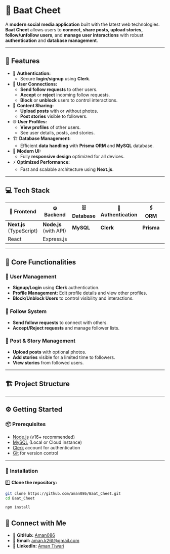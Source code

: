 # 📱 **Baat Cheet**

A **modern social media application** built with the latest web technologies. **Baat Cheet** allows users to **connect, share posts, upload stories, follow/unfollow users**, and **manage user interactions** with robust **authentication** and **database management**.

---

## 🚀 **Features**

- 🔐 **Authentication:**
  - Secure **login/signup** using **Clerk**.
- 🤝 **User Connections:**
  - **Send follow requests** to other users.
  - **Accept** or **reject** incoming follow requests.
  - **Block** or **unblock** users to control interactions.
- 📸 **Content Sharing:**
  - **Upload posts** with or without photos.
  - **Post stories** visible to followers.
- 🌐 **User Profiles:**
  - **View profiles** of other users.
  - See user details, posts, and stories.
- 🏗 **Database Management:**
  - Efficient **data handling** with **Prisma ORM** and **MySQL** database.
- 🎨 **Modern UI:**
  - Fully **responsive design** optimized for all devices.
- ⚡ **Optimized Performance:**
  - Fast and scalable architecture using **Next.js**.

---

## 💻 **Tech Stack**

| 🔧 **Frontend**           | ⚙️ **Backend**          | 🗄 **Database**   | 🔐 **Authentication** | 🖇 **ORM**        | 🎨 **Styling**        |
|---------------------------|-------------------------|-------------------|-----------------------|-------------------|-----------------------|
| **Next.js** (TypeScript)  | **Node.js** (with API)  | **MySQL**         | **Clerk**             | **Prisma**        | **TailwindCSS**       |
| React                    | Express.js              |                   |                       |                   |                      |

---

## 🌟 **Core Functionalities**

### 👥 **User Management**
- **Signup/Login** using **Clerk** authentication.
- **Profile Management:** Edit profile details and view other profiles.
- **Block/Unblock Users** to control visibility and interactions.

### 🤝 **Follow System**
- **Send follow requests** to connect with others.
- **Accept/Reject requests** and manage follower lists.

### 📝 **Post & Story Management**
- **Upload posts** with optional photos.
- **Add stories** visible for a limited time to followers.
- **View stories** from followed users.

---

## 🏗️ **Project Structure**





---

## ⚙️ **Getting Started**

### 📦 **Prerequisites**
- [Node.js](https://nodejs.org/) (v16+ recommended)
- [MySQL](https://www.mysql.com/) (Local or Cloud instance)
- [Clerk](https://clerk.dev/) account for authentication
- [Git](https://git-scm.com/) for version control

---

### 💾 **Installation**

1️⃣ **Clone the repository:**

```bash
git clone https://github.com/aman086/Baat_Cheet.git
cd Baat_Cheet

npm install
```

## 💬 **Connect with Me**

- 🔗 **GitHub:** [Aman086](https://github.com/aman086)  
- 📩 **Email:** aman.k26t@gmail.com
- 💼 **LinkedIn:** [Aman Tiwari](https://www.linkedin.com/in/aman086/)  


